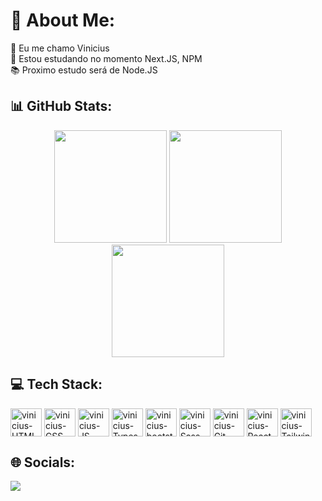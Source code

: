 <h1> 💫 About Me:</h1>
🖖 Eu me chamo Vinicius<br>
📖 Estou estudando no momento Next.JS, NPM<br>
📚 Proximo estudo será de Node.JS

<h2>📊 GitHub Stats:</h2>
<div display="flex"justify-content="center"align-itens="center"align="center">
  <img height="180em" src="https://github-readme-stats.vercel.app/api/top-langs/?username=vinicius-pereira-souza&theme=onedark&hide_border=false&include_all_commits=false&count_private=false&layout=compact&langs_count=8"/>
  <img height="180em" src="https://github-readme-stats.vercel.app/api?username=vinicius-pereira-souza&theme=onedark&hide_border=false&include_all_commits=false&count_private=false"/>
  <img height="180em" src="https://github-readme-streak-stats.herokuapp.com/?user=vinicius-pereira-souza&theme=onedark&hide_border=false"/>
</div>

<h2>💻 Tech Stack:</h2>
<div>
  <img  align="center" alt="vinicius-HTML" height="45" width="50" src="https://cdn.jsdelivr.net/gh/devicons/devicon/icons/html5/html5-plain.svg" />
  <img  align="center" alt="vinicius-CSS" height="45" width="50" src="https://cdn.jsdelivr.net/gh/devicons/devicon/icons/css3/css3-plain.svg" />
  <img  align="center" alt="vinicius-JS" height="45" width="50" src="https://cdn.jsdelivr.net/gh/devicons/devicon/icons/javascript/javascript-plain.svg" />
  <img  align="center" alt="vinicius-Typescript" height="45" width="50" src="https://cdn.jsdelivr.net/gh/devicons/devicon/icons/typescript/typescript-plain.svg" />
  <img align="center" alt="vinicius-bootstrap" height="45" width="50" src="https://cdn.jsdelivr.net/gh/devicons/devicon/icons/bootstrap/bootstrap-original.svg" />
  <img align="center" alt="vinicius-Sass" height="45" width="50" src="https://cdn.jsdelivr.net/gh/devicons/devicon/icons/sass/sass-original.svg" />
  <img align="center" alt="vinicius-Git" height="45" width="50" src="https://cdn.jsdelivr.net/gh/devicons/devicon/icons/git/git-original.svg" />
  <img align="center" alt="vinicius-React" height="45" width="50" src="https://cdn.jsdelivr.net/gh/devicons/devicon/icons/react/react-original.svg" />
  <img align="center" alt="vinicius-TailwindCSS" height="45" width="50" src="https://cdn.jsdelivr.net/gh/devicons/devicon/icons/tailwindcss/tailwindcss-plain.svg" />
    
</div>

<h2>🌐 Socials:</h2>
  <a href="https://www.linkedin.com/in/vinicius-pereira-b99a04179" target="_blank"><img src="https://img.shields.io/badge/-LinkedIn-%230077B5?style=for-the-badge&logo=linkedin&logoColor=white" target="_blank"></a> 


